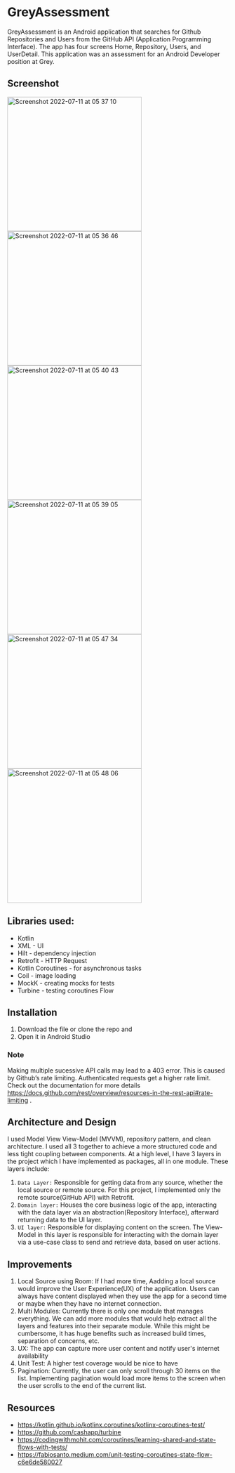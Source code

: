 # GreyAssessment
GreyAssessment is an Android application that searches for Github Repositories and Users from the GitHub API (Application Programming Interface). The app has four screens Home, Repository, Users, and UserDetail.
This application was an assessment for an Android Developer position at Grey.

## Screenshot
<img width="306" alt="Screenshot 2022-07-11 at 05 37 10" src="https://user-images.githubusercontent.com/34775925/178189480-3581f815-60f2-4fd8-8397-570e24b3fc7f.png"> <img width="306" alt="Screenshot 2022-07-11 at 05 36 46" src="https://user-images.githubusercontent.com/34775925/178189443-95eefe7c-f57c-4c96-abc7-124ce94f8ddd.png"> <img width="306" alt="Screenshot 2022-07-11 at 05 40 43" src="https://user-images.githubusercontent.com/34775925/178189820-eaa198e4-c728-4599-ada4-9fc1181ec6d1.png">
<img width="306" alt="Screenshot 2022-07-11 at 05 39 05" src="https://user-images.githubusercontent.com/34775925/178189646-97d2f129-de1c-496c-9e3f-c974767ec5e0.png"> <img width="306" alt="Screenshot 2022-07-11 at 05 47 34" src="https://user-images.githubusercontent.com/34775925/178190626-d74a507c-edfd-4ed4-93a2-0bd910a4b815.png"> <img width="306" alt="Screenshot 2022-07-11 at 05 48 06" src="https://user-images.githubusercontent.com/34775925/178190684-d443cb39-3051-48f2-94c5-655ff25b9513.png">

## Libraries used:
-  Kotlin
-  XML - UI
-  Hilt  -  dependency injection
-  Retrofit - HTTP Request
-  Kotlin Coroutines  - for asynchronous tasks
-  Coil - image loading
-  MockK - creating mocks for tests
-  Turbine - testing coroutines Flow


## Installation
1. Download the file or clone the repo and
2. Open it in Android Studio

### Note 
Making multiple sucessive API calls may lead to a 403 error. This is caused by Github’s rate limiting. Authenticated requests get a higher rate limit. Check out the documentation for more details https://docs.github.com/rest/overview/resources-in-the-rest-api#rate-limiting .


## Architecture and Design
I used Model View View-Model (MVVM), repository pattern, and clean architecture. I used all 3 together to achieve a more structured code and less tight coupling between components. At a high level, I have 3 layers in the project which I have implemented as packages, all in one module. These layers include:
1. `Data Layer:` Responsible for getting data from any source, whether the local source or remote source. For this project, I implemented only the remote source(GitHub API) with Retrofit.
2. `Domain layer:` Houses the core business logic of the app, interacting with the data layer via an abstraction(Repository Interface), afterward returning data to the UI layer.
3. `UI layer:` Responsible for displaying content on the screen. The View-Model in this layer is responsible for interacting with the domain layer via a use-case class to send and retrieve data, based on user actions.



## Improvements
1. Local Source using Room: If I had more time, Aadding a local source would improve the User Experience(UX) of the application. Users can always have content displayed when they use the app for a second time or maybe when they have no internet connection.
2. Multi Modules: Currently there is only one module that manages everything. We can add more modules that would help extract all the layers and features into their separate module. While this might be cumbersome, it has huge benefits such as increased build times, separation of concerns, etc.
3. UX: The app can capture more user content and notify user's internet availability
4. Unit Test: A higher test coverage would be nice to have
5. Pagination: Currently, the user can only scroll through 30 items on the list. Implementing pagination would load more items to the screen when the user scrolls to the end of the current list.



## Resources
- https://kotlin.github.io/kotlinx.coroutines/kotlinx-coroutines-test/
- https://github.com/cashapp/turbine
- https://codingwithmohit.com/coroutines/learning-shared-and-state-flows-with-tests/
- https://fabiosanto.medium.com/unit-testing-coroutines-state-flow-c6e6de580027
